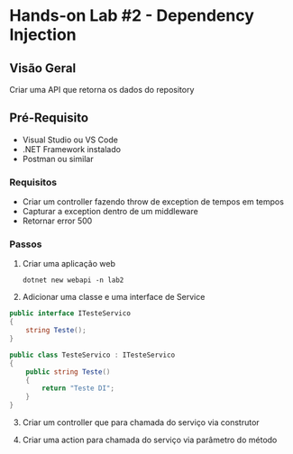 # Hands-on Lab #2 - Dependency Injection

## Visão Geral
Criar uma API que retorna os dados do repository

## Pré-Requisito
- Visual Studio ou VS Code
- .NET Framework instalado
- Postman ou similar

### Requisitos

- Criar um controller fazendo throw de exception de tempos em tempos 
- Capturar a exception dentro de um middleware
- Retornar error 500

### Passos

1. Criar uma aplicação web
    ```
    dotnet new webapi -n lab2
    ```

2. Adicionar uma classe e uma interface de Service

```csharp
public interface ITesteServico
{
    string Teste();
}

public class TesteServico : ITesteServico
{
    public string Teste()
    {
        return "Teste DI";
    }
}
```

3. Criar um controller que para chamada do serviço via construtor

4. Criar uma action para chamada do serviço via parâmetro do método